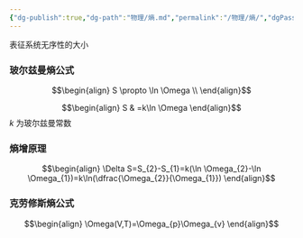 ```yaml
---
{"dg-publish":true,"dg-path":"物理/熵.md","permalink":"/物理/熵/","dgPassFrontmatter":true,"noteIcon":"","created":"2024-07-10T13:04:46.321+08:00","updated":"2025-07-16T21:44:45.894+08:00"}
---
```


表征系统无序性的大小

### 玻尔兹曼熵公式
$$\begin{align}
S  \propto \ln \Omega \\
\end{align}$$



$$\begin{align}
S & =k\ln \Omega
\end{align}$$
$k$ 为玻尔兹曼常数


### 熵增原理
$$\begin{align}
\Delta S=S_{2}-S_{1}=k(\ln \Omega_{2}-\ln \Omega_{1})=k\ln(\dfrac{\Omega_{2}}{\Omega_{1}})
\end{align}$$

### 克劳修斯熵公式

$$\begin{align}
\Omega(V,T)=\Omega_{p}\Omega_{v}
\end{align}$$

